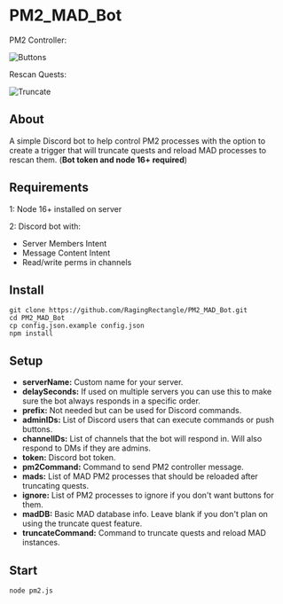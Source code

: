 # PM2_MAD_Bot
PM2 Controller:

![Buttons](https://media.giphy.com/media/iBYOfZzfRv0wqwk6Lg/giphy.gif)

Rescan Quests:

![Truncate](https://media.giphy.com/media/mBg4I8FD1TpgIHtJvv/giphy.gif)

## About
A simple Discord bot to help control PM2 processes with the option to create a trigger that will truncate quests and reload MAD processes to rescan them. (**Bot token and node 16+ required**)

## Requirements
1: Node 16+ installed on server

2: Discord bot with:
  - Server Members Intent
  - Message Content Intent
  - Read/write perms in channels

## Install
```
git clone https://github.com/RagingRectangle/PM2_MAD_Bot.git
cd PM2_MAD_Bot
cp config.json.example config.json
npm install
```

## Setup
- **serverName:** Custom name for your server.
- **delaySeconds:** If used on multiple servers you can use this to make sure the bot always responds in a specific order.
- **prefix:** Not needed but can be used for Discord commands.
- **adminIDs:** List of Discord users that can execute commands or push buttons.
- **channelIDs:** List of channels that the bot will respond in. Will also respond to DMs if they are admins.
- **token:** Discord bot token.
- **pm2Command:** Command to send PM2 controller message.
- **mads:** List of MAD PM2 processes that should be reloaded after truncating quests.
- **ignore:** List of PM2 processes to ignore if you don't want buttons for them.
- **madDB:** Basic MAD database info. Leave blank if you don't plan on using the truncate quest feature.
- **truncateCommand:** Command to truncate quests and reload MAD instances.

## Start
```
node pm2.js
```
